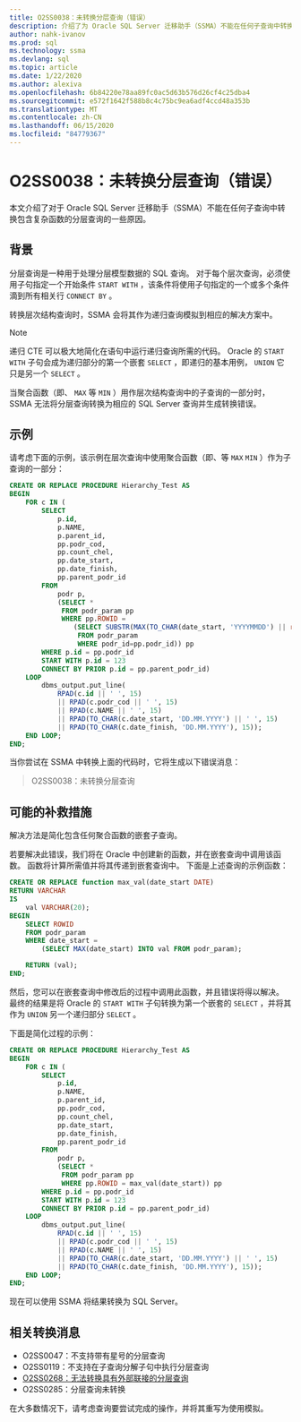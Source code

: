 ```yaml
---
title: O2SS0038：未转换分层查询（错误）
description: 介绍了为 Oracle SQL Server 迁移助手（SSMA）不能在任何子查询中转换包含复杂函数的分层查询的一些原因。
author: nahk-ivanov
ms.prod: sql
ms.technology: ssma
ms.devlang: sql
ms.topic: article
ms.date: 1/22/2020
ms.author: alexiva
ms.openlocfilehash: 6b84220e78aa89fc0ac5d63b576d26cf4c25dba4
ms.sourcegitcommit: e572f1642f588b8c4c75bc9ea6adf4ccd48a353b
ms.translationtype: MT
ms.contentlocale: zh-CN
ms.lasthandoff: 06/15/2020
ms.locfileid: "84779367"
---
```

# <a name="o2ss0038-hierarchical-query-not-converted-error"></a>O2SS0038：未转换分层查询（错误）

本文介绍了对于 Oracle SQL Server 迁移助手（SSMA）不能在任何子查询中转换包含复杂函数的分层查询的一些原因。

## <a name="background"></a>背景

分层查询是一种用于处理分层模型数据的 SQL 查询。 对于每个层次查询，必须使用子句指定一个开始条件 `START WITH` ，该条件将使用子句指定的一个或多个条件滴到所有相关行 `CONNECT BY` 。

转换层次结构查询时，SSMA 会将其作为递归查询模拟到相应的解决方案中。

> [!NOTE]
> 递归 CTE 可以极大地简化在语句中运行递归查询所需的代码。 Oracle 的 `START WITH` 子句会成为递归部分的第一个嵌套 `SELECT` ，即递归的基本用例， `UNION` 它只是另一个 `SELECT` 。

当聚合函数（即、 `MAX` 等 `MIN` ）用作层次结构查询中的子查询的一部分时，SSMA 无法将分层查询转换为相应的 SQL Server 查询并生成转换错误。

## <a name="example"></a>示例

请考虑下面的示例，该示例在层次查询中使用聚合函数（即、等 `MAX` `MIN` ）作为子查询的一部分：

```sql
CREATE OR REPLACE PROCEDURE Hierarchy_Test AS
BEGIN
    FOR c IN (
        SELECT
            p.id,
            p.NAME,
            p.parent_id,
            pp.podr_cod,
            pp.count_chel,
            pp.date_start,
            pp.date_finish,
            pp.parent_podr_id
        FROM
            podr p,
            (SELECT *
             FROM podr_param pp
             WHERE pp.ROWID =
                (SELECT SUBSTR(MAX(TO_CHAR(date_start, 'YYYYMMDD') || rowid), 9)
                 FROM podr_param
                 WHERE podr_id=pp.podr_id)) pp
        WHERE p.id = pp.podr_id
        START WITH p.id = 123
        CONNECT BY PRIOR p.id = pp.parent_podr_id)
    LOOP
        dbms_output.put_line(
            RPAD(c.id || ' ', 15)
            || RPAD(c.podr_cod || ' ', 15)
            || RPAD(c.NAME || ' ', 15)
            || RPAD(TO_CHAR(c.date_start, 'DD.MM.YYYY') || ' ', 15)
            || RPAD(TO_CHAR(c.date_finish, 'DD.MM.YYYY'), 15));
    END LOOP;
END;
```

当你尝试在 SSMA 中转换上面的代码时，它将生成以下错误消息：

> O2SS0038：未转换分层查询

## <a name="possible-remedies"></a>可能的补救措施

解决方法是简化包含任何聚合函数的嵌套子查询。

若要解决此错误，我们将在 Oracle 中创建新的函数，并在嵌套查询中调用该函数。 函数将计算所需值并将其传递到嵌套查询中。 下面是上述查询的示例函数：

```sql
CREATE OR REPLACE function max_val(date_start DATE)
RETURN VARCHAR
IS
    val VARCHAR(20);
BEGIN
    SELECT ROWID
    FROM podr_param
    WHERE date_start =
        (SELECT MAX(date_start) INTO val FROM podr_param);

    RETURN (val);
END;
```

然后，您可以在嵌套查询中修改后的过程中调用此函数，并且错误将得以解决。 最终的结果是将 Oracle 的 `START WITH` 子句转换为第一个嵌套的 `SELECT` ，并将其作为 `UNION` 另一个递归部分 `SELECT` 。

下面是简化过程的示例：

```sql
CREATE OR REPLACE PROCEDURE Hierarchy_Test AS
BEGIN
    FOR c IN (
        SELECT
            p.id,
            p.NAME,
            p.parent_id,
            pp.podr_cod,
            pp.count_chel,
            pp.date_start,
            pp.date_finish,
            pp.parent_podr_id
        FROM
            podr p,
            (SELECT *
             FROM podr_param pp
             WHERE pp.ROWID = max_val(date_start)) pp
        WHERE p.id = pp.podr_id
        START WITH p.id = 123
        CONNECT BY PRIOR p.id = pp.parent_podr_id)
    LOOP
        dbms_output.put_line(
            RPAD(c.id || ' ', 15)
            || RPAD(c.podr_cod || ' ', 15)
            || RPAD(c.NAME || ' ', 15)
            || RPAD(TO_CHAR(c.date_start, 'DD.MM.YYYY') || ' ', 15)
            || RPAD(TO_CHAR(c.date_finish, 'DD.MM.YYYY'), 15));
    END LOOP;
END;
```

现在可以使用 SSMA 将结果转换为 SQL Server。

## <a name="related-conversion-messages"></a>相关转换消息

* O2SS0047：不支持带有星号的分层查询
* O2SS0119：不支持在子查询分解子句中执行分层查询
* [O2SS0268：无法转换具有外部联接的分层查询](o2ss0268.md)
* O2SS0285：分层查询未转换

在大多数情况下，请考虑查询要尝试完成的操作，并将其重写为使用模拟。
